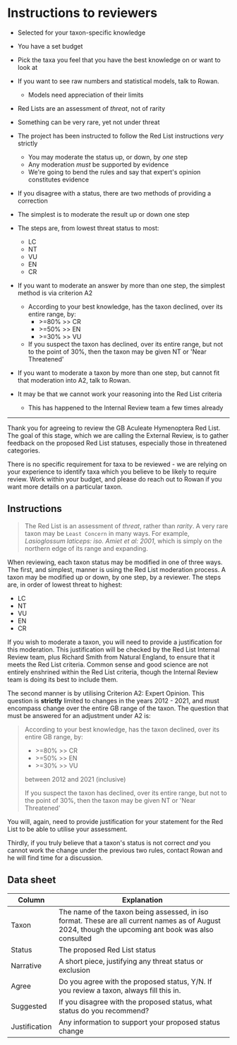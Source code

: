 # Instructions to reviewers

- Selected for your taxon-specific knowledge
- You have a set budget
- Pick the taxa you feel that you have the best knowledge on or want to look at
- If you want to see raw numbers and statistical models, talk to Rowan.
  - Models need appreciation of their limits

- Red Lists are an assessment of *threat*, not of rarity
- Something can be very rare, yet not under threat

- The project has been instructed to follow the Red List instructions *very* strictly
  - You may moderate the status up, or down, by *one* step
  - Any moderation *must* be supported by evidence
  - We're going to bend the rules and say that expert's opinion constitutes evidence

- If you disagree with a status, there are two methods of providing a correction
- The simplest is to moderate the result up or down one step
- The steps are, from lowest threat status to most:
  - LC
  - NT
  - VU
  - EN
  - CR


- If you want to moderate an answer by more than one step, the simplest method is via criterion A2
  - According to your best knowledge, has the taxon declined, over its entire range, by:
    - \>=80% \>\> CR
    - \>=50% \>\> EN
    - \>=30% \>\> VU
  - If you suspect the taxon has declined, over its entire range, but not to the point of 30%, then the taxon may be given NT or 'Near Threatened'

- If you want to moderate a taxon by more than one step, but cannot fit that moderation into A2, talk to Rowan.
- It may be that we cannot work your reasoning into the Red List criteria
  - This has happened to the Internal Review team a few times already
---


Thank you for agreeing to review the GB Aculeate Hymenoptera Red List. The goal of this stage, which we are calling the External Review, is to gather feedback on the proposed Red List statuses, especially those in threatened categories. 

There is no specific requirement for taxa to be reviewed - we are relying on your experience to identify taxa which you believe to be likely to require review. Work within your budget, and please do reach out to Rowan if you want more details on a particular taxon.

## Instructions
> The Red List is an assessment of *threat*, rather than *rarity*. A very rare taxon may be `Least Concern` in many ways. For example, *Lasioglossum laticeps: iso. Amiet et al: 2001*, which is simply on the northern edge of its range and expanding.

When reviewing, each taxon status may be modified in one of three ways. The first, and simplest, manner is using the Red List moderation process. A taxon may be modified up or down, by one step, by a reviewer. The steps are, in order of lowest threat to highest:

- LC
- NT
- VU
- EN
- CR

If you wish to moderate a taxon, you will need to provide a justification for this moderation. This justification will be checked by the Red List Internal Review team, plus Richard Smith from Natural England, to ensure that it meets the Red List criteria. Common sense and good science are not entirely enshrined within the Red List criteria, though the Internal Review team is doing its best to include them.

The second manner is by utilising Criterion A2: Expert Opinion. This question is **strictly** limited to changes in the years 2012 - 2021, and must encompass change over the entire GB range of the taxon. The question that must be answered for an adjustment under A2 is:

> According to your best knowledge, has the taxon declined, over its entire GB range, by:
> 
>    - \>=80% \>\> CR
>    - \>=50% \>\> EN
>    - \>=30% \>\> VU
>
> between 2012 and 2021 (inclusive)
> 
> If you suspect the taxon has declined, over its entire range, but not to the point of 30%, then the taxon may be given NT or 'Near Threatened'

You will, again, need to provide justification for your statement for the Red List to be able to utilise your assessment.

Thirdly, if you truly believe that a taxon's status is not correct *and* you cannot work the change under the previous two rules, contact Rowan and he will find time for a discussion.

## Data sheet
|Column|Explanation|
|---|---|
|Taxon| The name of the taxon being assessed, in iso format. These are all current names as of August 2024, though the upcoming ant book was also consulted|
|Status| The proposed Red List status|
|Narrative|A short piece, justifying any threat status or exclusion|
|Agree|Do you agree with the proposed status, Y/N. If you review a taxon, always fill this in.|
|Suggested| If you disagree with the proposed status, what status do you recommend?|
|Justification|Any information to support your proposed status change|
